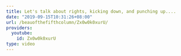 ```yaml
---
title: Let's talk about rights, kicking down, and punching up....
date: "2019-09-15T10:31:26+08:00"
url: /beauofthefifthcolumn/Zx0w0k0xurU/
providers:
  youtube:
    id: Zx0w0k0xurU
type: video
---
```

